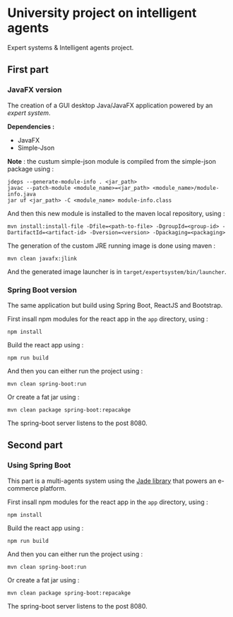 # University project on intelligent agents
Expert systems & Intelligent agents project.

## First part
### JavaFX version
The creation of a GUI desktop Java/JavaFX application powered by an *expert system*.

**Dependencies :**
- JavaFX
- Simple-Json

**Note** : the custum simple-json module is compiled from the simple-json package using :
```
jdeps --generate-module-info . <jar_path>
javac --patch-module <module_name>=<jar_path> <module_name>/module-info.java
jar uf <jar_path> -C <module_name> module-info.class
```
And then this new module is installed to the maven local repository, using :
```
mvn install:install-file -Dfile=<path-to-file> -DgroupId=<group-id> -DartifactId=<artifact-id> -Dversion=<version> -Dpackaging=<packaging>
```

The generation of the custom JRE running image is done using maven :
```
mvn clean javafx:jlink
```
And the generated image launcher is in `target/expertsystem/bin/launcher`.
### Spring Boot version
The same application but build using Spring Boot, ReactJS and Bootstrap.

First insall npm modules for the react app in the `app` directory, using :
```
npm install
```

Build the react app using :
```
npm run build
```

And then you can either run the project using :
```
mvn clean spring-boot:run
```

Or create a fat jar using :
```
mvn clean package spring-boot:repacakge
```

The spring-boot server listens to the post 8080.

## Second part
### Using Spring Boot
This part is a multi-agents system using the [Jade library](https://jade.tilab.com/) that powers an e-commerce platform.

First insall npm modules for the react app in the `app` directory, using :
```
npm install
```

Build the react app using :
```
npm run build
```

And then you can either run the project using :
```
mvn clean spring-boot:run
```

Or create a fat jar using :
```
mvn clean package spring-boot:repacakge
```

The spring-boot server listens to the post 8080.


